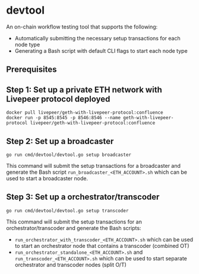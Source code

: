 # devtool

An on-chain workflow testing tool that supports the following:

- Automatically submitting the necessary setup transactions for each node type
- Generating a Bash script with default CLI flags to start each node type

## Prerequisites

## Step 1: Set up a private ETH network with Livepeer protocol deployed

```
docker pull livepeer/geth-with-livepeer-protocol:confluence
docker run -p 8545:8545 -p 8546:8546 --name geth-with-livepeer-protocol livepeer/geth-with-livepeer-protocol:confluence
```


## Step 2: Set up a broadcaster

`go run cmd/devtool/devtool.go setup broadcaster`

This command will submit the setup transactions for a broadcaster and generate the Bash script
`run_broadcaster_<ETH_ACCOUNT>.sh` which can be used to start a broadcaster node.

## Step 3: Set up a orchestrator/transcoder

`go run cmd/devtool/devtool.go setup transcoder`

This command will submit the setup transactions for an orchestrator/transcoder and generate the Bash scripts:

* `run_orchestrator_with_transcoder_<ETH_ACCOUNT>.sh` which can be used to start an orchestrator node that contains a transcoder (combined OT)
* `run_orchestrator_standalone_<ETH_ACCOUNT>.sh`  and `run_transcoder_<ETH_ACCOUNT>.sh` which can be used to start separate orchestrator and transcoder nodes (split O/T)
